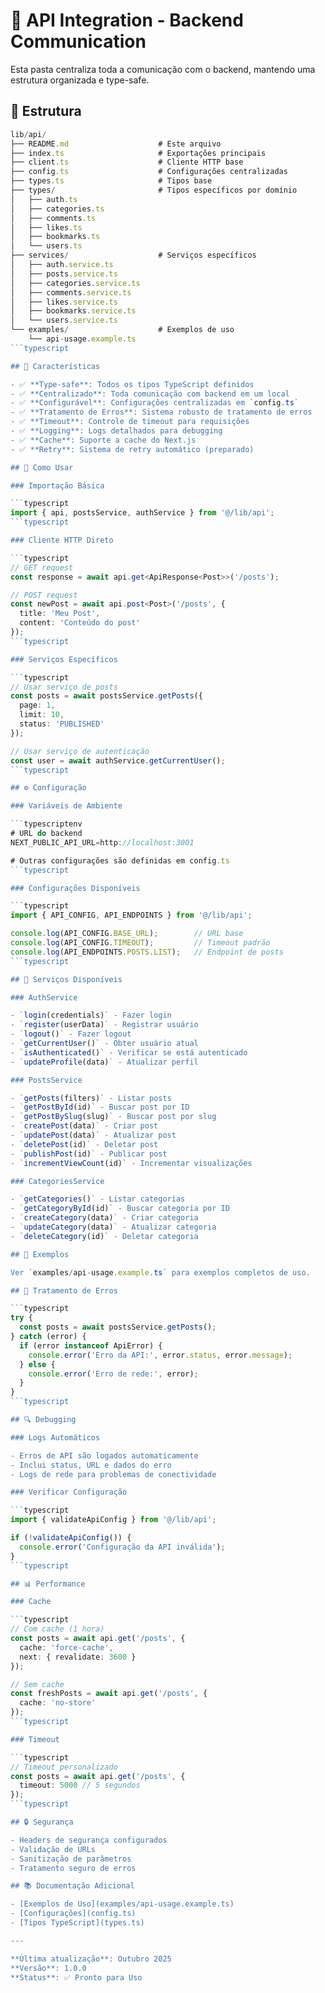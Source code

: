 # 🔌 API Integration - Backend Communication

Esta pasta centraliza toda a comunicação com o backend, mantendo uma estrutura organizada e type-safe.

## 📁 Estrutura

```typescript
lib/api/
├── README.md                    # Este arquivo
├── index.ts                     # Exportações principais
├── client.ts                    # Cliente HTTP base
├── config.ts                    # Configurações centralizadas
├── types.ts                     # Tipos base
├── types/                       # Tipos específicos por domínio
│   ├── auth.ts
│   ├── categories.ts
│   ├── comments.ts
│   ├── likes.ts
│   ├── bookmarks.ts
│   └── users.ts
├── services/                    # Serviços específicos
│   ├── auth.service.ts
│   ├── posts.service.ts
│   ├── categories.service.ts
│   ├── comments.service.ts
│   ├── likes.service.ts
│   ├── bookmarks.service.ts
│   └── users.service.ts
└── examples/                    # Exemplos de uso
    └── api-usage.example.ts
```typescript

## 🎯 Características

- ✅ **Type-safe**: Todos os tipos TypeScript definidos
- ✅ **Centralizado**: Toda comunicação com backend em um local
- ✅ **Configurável**: Configurações centralizadas em `config.ts`
- ✅ **Tratamento de Erros**: Sistema robusto de tratamento de erros
- ✅ **Timeout**: Controle de timeout para requisições
- ✅ **Logging**: Logs detalhados para debugging
- ✅ **Cache**: Suporte a cache do Next.js
- ✅ **Retry**: Sistema de retry automático (preparado)

## 🚀 Como Usar

### Importação Básica

```typescript
import { api, postsService, authService } from '@/lib/api';
```typescript

### Cliente HTTP Direto

```typescript
// GET request
const response = await api.get<ApiResponse<Post>>('/posts');

// POST request
const newPost = await api.post<Post>('/posts', {
  title: 'Meu Post',
  content: 'Conteúdo do post'
});
```typescript

### Serviços Específicos

```typescript
// Usar serviço de posts
const posts = await postsService.getPosts({
  page: 1,
  limit: 10,
  status: 'PUBLISHED'
});

// Usar serviço de autenticação
const user = await authService.getCurrentUser();
```typescript

## ⚙️ Configuração

### Variáveis de Ambiente

```typescriptenv
# URL do backend
NEXT_PUBLIC_API_URL=http://localhost:3001

# Outras configurações são definidas em config.ts
```typescript

### Configurações Disponíveis

```typescript
import { API_CONFIG, API_ENDPOINTS } from '@/lib/api';

console.log(API_CONFIG.BASE_URL);        // URL base
console.log(API_CONFIG.TIMEOUT);         // Timeout padrão
console.log(API_ENDPOINTS.POSTS.LIST);   // Endpoint de posts
```typescript

## 🔧 Serviços Disponíveis

### AuthService

- `login(credentials)` - Fazer login
- `register(userData)` - Registrar usuário
- `logout()` - Fazer logout
- `getCurrentUser()` - Obter usuário atual
- `isAuthenticated()` - Verificar se está autenticado
- `updateProfile(data)` - Atualizar perfil

### PostsService

- `getPosts(filters)` - Listar posts
- `getPostById(id)` - Buscar post por ID
- `getPostBySlug(slug)` - Buscar post por slug
- `createPost(data)` - Criar post
- `updatePost(data)` - Atualizar post
- `deletePost(id)` - Deletar post
- `publishPost(id)` - Publicar post
- `incrementViewCount(id)` - Incrementar visualizações

### CategoriesService

- `getCategories()` - Listar categorias
- `getCategoryById(id)` - Buscar categoria por ID
- `createCategory(data)` - Criar categoria
- `updateCategory(data)` - Atualizar categoria
- `deleteCategory(id)` - Deletar categoria

## 📝 Exemplos

Ver `examples/api-usage.example.ts` para exemplos completos de uso.

## 🐛 Tratamento de Erros

```typescript
try {
  const posts = await postsService.getPosts();
} catch (error) {
  if (error instanceof ApiError) {
    console.error('Erro da API:', error.status, error.message);
  } else {
    console.error('Erro de rede:', error);
  }
}
```typescript

## 🔍 Debugging

### Logs Automáticos

- Erros de API são logados automaticamente
- Inclui status, URL e dados do erro
- Logs de rede para problemas de conectividade

### Verificar Configuração

```typescript
import { validateApiConfig } from '@/lib/api';

if (!validateApiConfig()) {
  console.error('Configuração da API inválida');
}
```typescript

## 📊 Performance

### Cache

```typescript
// Com cache (1 hora)
const posts = await api.get('/posts', {
  cache: 'force-cache',
  next: { revalidate: 3600 }
});

// Sem cache
const freshPosts = await api.get('/posts', {
  cache: 'no-store'
});
```typescript

### Timeout

```typescript
// Timeout personalizado
const posts = await api.get('/posts', {
  timeout: 5000 // 5 segundos
});
```typescript

## 🔒 Segurança

- Headers de segurança configurados
- Validação de URLs
- Sanitização de parâmetros
- Tratamento seguro de erros

## 📚 Documentação Adicional

- [Exemplos de Uso](examples/api-usage.example.ts)
- [Configurações](config.ts)
- [Tipos TypeScript](types.ts)

---

**Última atualização**: Outubro 2025  
**Versão**: 1.0.0  
**Status**: ✅ Pronto para Uso

